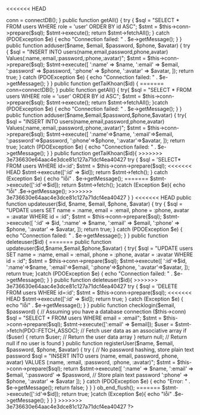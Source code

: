 
<<<<<<< HEAD
<?php
ob_start();
class User
{
    private $conn;

    public function __construct()
    {
        $this->conn = connectDB();
    }

    public function getAll()
    {
        try {

            $sql = "SELECT * FROM users WHERE role = 'user' ORDER BY id ASC";
            $stmt = $this->conn->prepare($sql);
            $stmt->execute();
            return $stmt->fetchAll();
        } catch (PDOException $e) {
            echo "Connection failed: " . $e->getMessage();
        }
    }
    public function adduser($name, $email, $password, $phone, $avatar)
    {
        try {
            $sql = "INSERT INTO users(name,email,password,phone,avatar) 
        Values(:name,:email,:password,:phone,:avatar)";
            $stmt = $this->conn->prepare($sql);
            $stmt->execute([
                ':name' => $name,
                ':email' => $email,
                ':password' => $password,
                ':phone' => $phone,
                ':avatar' => $avatar,

            ]);
            return true;
        } catch (PDOException $e) {
            echo "Connection failed: " . $e->getMessage();
        }
    }

    public function getTaiKhoan($id)
    {
=======
<?php 

class User 
{
    private $conn;

    public function __construct() {
        $this->conn=connectDB();
    }

    public function getAll() {
    try{

        $sql = "SELECT * FROM users WHERE role = 'user' ORDER BY id ASC";
        $stmt = $this->conn->prepare($sql);
        $stmt->execute();
        return $stmt->fetchAll();
    }catch (PDOException $e) {
        echo "Connection failed: " . $e->getMessage();
    }
    }
     public function adduser($name,$email,$password,$phone,$avatar) {
        try{
        $sql = "INSERT INTO users(name,email,password,phone,avatar) 
        Values(:name,:email,:password,:phone,:avatar)";
        $stmt = $this->conn->prepare($sql);
        $stmt->execute([
            ':name'=>$name,
            ':email'=>$email,
            ':password'=>$password,
            ':phone'=>$phone,
            ':avatar'=>$avatar,
           
        ]);
        return true;
    }catch (PDOException $e) {
        echo "Connection failed: " . $e->getMessage();
    }
    }

    public function getTaiKhoan($id){
>>>>>>> 3e736630e64aac4e3dce81c127a71dcf4ea40427
        try {
            $sql = 'SELECT* FROM users WHERE id=:id';

            $stmt = $this->conn->prepare($sql);

<<<<<<< HEAD
            $stmt->execute([':id' => $id]);
            return $stmt->fetch();
        } catch (Exception $e) {
            echo "lỗi" . $e->getMessage();
=======
            $stmt->execute([':id'=>$id]);
            return $stmt->fetch();
        }catch (Exception $e){
            echo "lỗi" .$e->getMessage();
>>>>>>> 3e736630e64aac4e3dce81c127a71dcf4ea40427
        }
    }


<<<<<<< HEAD
    public function updateuser($id, $name, $email, $phone, $avatar)
    {
        try {
            $sql =  "UPDATE users SET name = :name, email = :email, phone = :phone, avatar = :avatar WHERE id = :id";
            $stmt = $this->conn->prepare($sql);
            $stmt->execute([
                ':id' => $id,
                ':name' => $name,
                ':email' => $email,
                ':phone' => $phone,
                ':avatar' => $avatar,

            ]);
            return true;
        } catch (PDOException $e) {
            echo "Connection failed: " . $e->getMessage();
        }
    }


    public function deleteuser($id)
    {
=======
    public function updateuser($id,$name,$email,$phone,$avatar) {
        try{
        $sql =  "UPDATE users SET name = :name, email = :email, phone = :phone, avatar = :avatar WHERE id = :id";
        $stmt = $this->conn->prepare($sql);
        $stmt->execute([
            ':id'=>$id,
            ':name'=>$name,
            ':email'=>$email,
            ':phone'=>$phone,
            ':avatar'=>$avatar,
           
        ]);
        return true;
    }catch (PDOException $e) {
        echo "Connection failed: " . $e->getMessage();
    }
    }


    public function deleteuser($id){
>>>>>>> 3e736630e64aac4e3dce81c127a71dcf4ea40427
        try {
            $sql = 'DELETE FROM users WHERE id=:id';

            $stmt = $this->conn->prepare($sql);

<<<<<<< HEAD
            $stmt->execute([':id' => $id]);
            return true;
        } catch (Exception $e) {
            echo "lỗi" . $e->getMessage();
        }
    }
    public function checklogin($email, $password)
    {
        // Assuming you have a database connection ($this->conn)
        $sql = "SELECT * FROM users WHERE email = :email";
        $stmt = $this->conn->prepare($sql);
        $stmt->execute([':email' => $email]);

        $user = $stmt->fetch(PDO::FETCH_ASSOC); // Fetch user data as an associative array

        if ($user) {
            return $user; // Return the user data array
        }
        return null; // Return null if no user is found
    }



    public function registerUser($name, $email, $password, $phone, $avatar)
    {
        try {
            // No password hashing, store plain text password
            $sql = "INSERT INTO users (name, email, password, phone, avatar) 
                VALUES (:name, :email, :password, :phone, :avatar)";
            $stmt = $this->conn->prepare($sql);

            return $stmt->execute([
                ':name' => $name,
                ':email' => $email,
                ':password' => $password, // Store plain text password
                ':phone' => $phone,
                ':avatar' => $avatar
            ]);
        } catch (PDOException $e) {
            echo "Error: " . $e->getMessage();
            return false;
        }
    }
}
ob_end_flush();
=======
            $stmt->execute([':id'=>$id]);
            return true;
        }catch (Exception $e){
            echo "lỗi" .$e->getMessage();
        }
    }
} 

>>>>>>> 3e736630e64aac4e3dce81c127a71dcf4ea40427
?>
